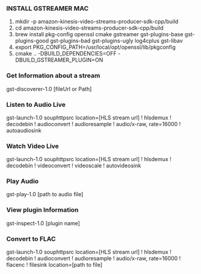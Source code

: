 
### INSTALL GSTREAMER MAC ###

1. mkdir -p amazon-kinesis-video-streams-producer-sdk-cpp/build
2. cd amazon-kinesis-video-streams-producer-sdk-cpp/build
3. brew install pkg-config openssl cmake gstreamer gst-plugins-base gst-plugins-good gst-plugins-bad gst-plugins-ugly log4cplus gst-libav
4. export PKG_CONFIG_PATH=/usr/local/opt/openssl/lib/pkgconfig
5. cmake .. -DBUILD_DEPENDENCIES=OFF -DBUILD_GSTREAMER_PLUGIN=ON 

 ### Get Information about a stream ###
 gst-discoverer-1.0 [fileUrl or Path]                                                                                 

 ### Listen to Audio Live ###
 gst-launch-1.0 souphttpsrc location=[HLS stream url] ! hlsdemux ! decodebin ! audioconvert ! audioresample ! audio/x-raw, rate=16000 ! autoaudiosink      

### Watch Video Live ###
 gst-launch-1.0 souphttpsrc location=[HLS stream url] ! hlsdemux ! decodebin ! videoconvert ! videoscale ! autovideosink   

 ### Play Audio ###
 gst-play-1.0 [path to audio file]

 ### View plugin Information ###
 gst-inspect-1.0 [plugin name]

### Convert to FLAC ###
gst-launch-1.0 souphttpsrc location=[HLS stream url] ! hlsdemux ! decodebin ! audioconvert ! audioresample ! audio/x-raw, rate=16000 ! flacenc ! filesink location=[path to file]